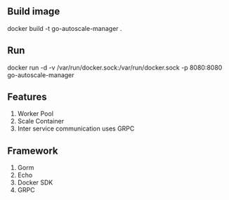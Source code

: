 ## Build image

docker build -t go-autoscale-manager .

## Run

docker run -d -v /var/run/docker.sock:/var/run/docker.sock -p 8080:8080 go-autoscale-manager

## Features

1. Worker Pool
2. Scale Container
3. Inter service communication uses GRPC

## Framework

1. Gorm
2. Echo
3. Docker SDK
4. GRPC
